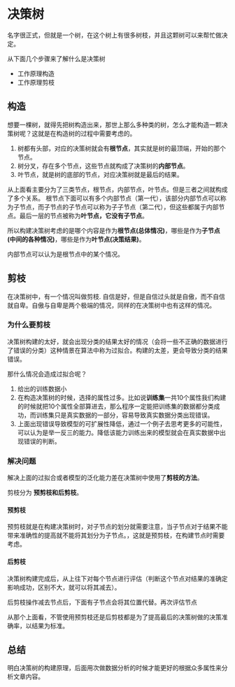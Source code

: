 # 决策树

名字很正式，但就是一个树，在这个树上有很多树枝，并且这颗树可以来帮忙做决定。

从下面几个步骤来了解什么是决策树

- 工作原理构造
- 工作原理剪枝

## 构造

想要一棵树，就得先把树构造出来，那世上那么多种类的树，怎么才能构造一颗决策树呢？这就是在构造树的过程中需要考虑的。

1. 树都有头部，对应的决策树就会有**根节点**，其实就是树的最顶端，开始的那个节点。
2. 树分叉，存在多个节点，这些节点就构成了决策树的**内部节点**。
3. 叶节点，就是树的底部的节点，对应决策树就是最后的结果。

从上面看主要分为了三类节点，根节点，内部节点，叶节点。但是三者之间就构成了多个关系。
根节点下面可以有多个内部节点（第一代），该部分内部节点可以称为子节点，而子节点的子节点可以称为子子节点（第二代），但这些都属于内部节点。最后一层的节点被称为**叶节点，它没有子节点**。

所以构建决策树考虑的是哪个内容是作为**根节点(总体情况)**，哪些是作为**子节点(中间的各种情况)**，哪些是作为**叶节点(决策结果)**。

内部节点可以认为是根节点中的某个情况。

## 剪枝

在决策树中，有一个情况叫做剪枝. 自信是好，但是自信过头就是自傲，而不自信就自卑。自傲与自卑是两个极端的情况，同样的在决策树中也有这样的情况。

### 为什么要剪枝

决策树构建的太好，就会出现分类的结果太好的情况（会将一些不正确的数据进行了错误的分类）这种情景在算法中称为过拟合。构建的太差，更会导致分类的结果错误。

那什么情况会造成过拟合呢？

1. 给出的训练数据小
2. 在构造决策树的时候，选择的属性过多。比如说**训练集**一共10个属性我们构建的时候就把10个属性全部算进去，那么程序一定能把训练集的数据都分类成功，而训练集只是真实数据的一部分，容易导致真实数据分类出现错误。
3. 上面出现错误导致模型的可扩展性降低，通过一个例子去思考更多的可能性，可以认为是举一反三的能力。降低该能力训练出来的模型就会在真实数据中出现错误的判断。

### 解决问题

解决上面的过拟合或者模型的泛化能力差在决策树中使用了**剪枝的方法**。

剪枝分为 **预剪枝和后剪枝**。

#### 预剪枝

预剪枝就是在构建决策树时，对子节点的划分就需要注意，当子节点对于结果不能带来准确性的提高就不能将其划分为子节点。，这就是预剪枝，在构建节点时需要考虑。

#### 后剪枝

决策树构建完成后，从上往下对每个节点进行评估（判断这个节点对结果的准确定影响成功，区别不大，就可以将其减去）。

后剪枝操作减去节点后，下面有子节点会将其位置代替。再次评估节点

从那个上面看，不管使用预剪枝还是后剪枝都是为了提高最后的决策树做的决策准确率，以结果为标准。

## 总结

明白决策树的构建原理，后面用次做数据分析的时候才能更好的根据众多属性来分析文章内容。




